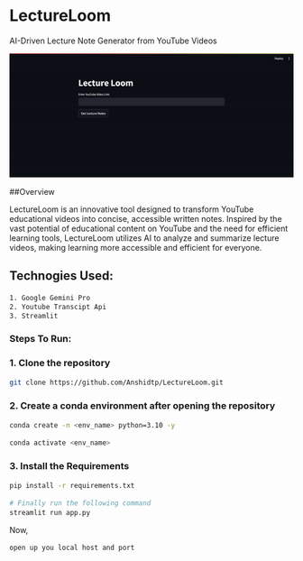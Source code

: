 # LectureLoom
AI-Driven Lecture Note Generator from YouTube Videos

![Demo](https://github.com/Anshidtp/LectureLoom/blob/main/demo.gif)

##Overview

LectureLoom is an innovative tool designed to transform YouTube educational videos into concise, accessible written notes. Inspired by the vast potential of educational content on YouTube and the need for efficient learning tools, LectureLoom utilizes AI to analyze and summarize lecture videos, making learning more accessible and efficient for everyone.

## Technogies Used:
    1. Google Gemini Pro
    2. Youtube Transcipt Api
    3. Streamlit

### Steps To Run:

### 1. Clone the repository

```bash
git clone https://github.com/Anshidtp/LectureLoom.git
```
### 2.  Create a conda environment after opening the repository

```bash
conda create -n <env_name> python=3.10 -y
```

```bash
conda activate <env_name>
```


### 3. Install the Requirements
```bash
pip install -r requirements.txt
```

```bash
# Finally run the following command
streamlit run app.py
```

Now,
```bash
open up you local host and port
```




